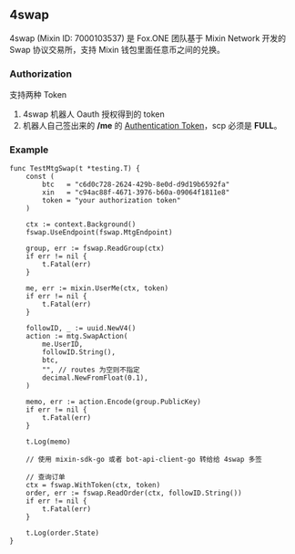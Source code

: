 ## 4swap

4swap (Mixin ID: 7000103537) 是 Fox.ONE 团队基于 Mixin Network 开发的 Swap 协议交易所，支持 Mixin 钱包里面任意币之间的兑换。

### Authorization

支持两种 Token

1. 4swap 机器人 Oauth 授权得到的 token
2. 机器人自己签出来的 **/me** 的 [Authentication Token](https://developers.mixin.one/api/a-beginning/authentication-token)，scp 必须是 **FULL**。

### Example

```golang
func TestMtgSwap(t *testing.T) {
    const (
        btc   = "c6d0c728-2624-429b-8e0d-d9d19b6592fa"
        xin   = "c94ac88f-4671-3976-b60a-09064f1811e8"
        token = "your authorization token"
    )
    
    ctx := context.Background()
    fswap.UseEndpoint(fswap.MtgEndpoint)
    
    group, err := fswap.ReadGroup(ctx)
    if err != nil {
        t.Fatal(err)
    }
    
    me, err := mixin.UserMe(ctx, token)
    if err != nil {
        t.Fatal(err)
    }
    
    followID, _ := uuid.NewV4()
    action := mtg.SwapAction(
        me.UserID,
        followID.String(),
        btc,
        "", // routes 为空则不指定
        decimal.NewFromFloat(0.1),
    )
    
    memo, err := action.Encode(group.PublicKey)
    if err != nil {
        t.Fatal(err)
    }
    
    t.Log(memo)
    
    // 使用 mixin-sdk-go 或者 bot-api-client-go 转给给 4swap 多签
    
    // 查询订单
    ctx = fswap.WithToken(ctx, token)
    order, err := fswap.ReadOrder(ctx, followID.String())
    if err != nil {
        t.Fatal(err)
    }
    
    t.Log(order.State)
}
```
